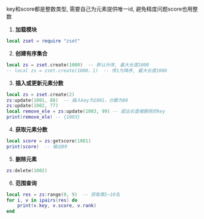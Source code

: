 key和score都是整数类型, 需要自己为元素提供唯一id, 避免精度问题score也用整数

1. **加载模块**

```lua
local zset = require "zset"
```

2. **创建有序集合**

```lua
local zs = zset.create(1000)  -- 默认升序, 最大长度1000
-- local zs = zset.create(1000，1)  -- 传1为降序, 最大长度1000
```

3. **插入或更新元素分数**

```lua
local zs = zset.create(2)
zs:update(1001, 88)  -- 插入key为1001，分数为88
zs:update(1002, 77)
local remove_ele = zs:update(1003, 99) -- 超出长度被删除的key
print(remove_ele) -- {1003}
```

4. **获取元素分数**

```lua
local score = zs:getscore(1001)
print(score)  -- 输出99
```

5. **删除元素**

```lua
zs:delete(1002)
```

6. **范围查询**

```lua
local res = zs:range(0, 9)  -- 获取第1~10名
for i, v in ipairs(res) do
    print(v.key, v.score, v.rank)
end
```
